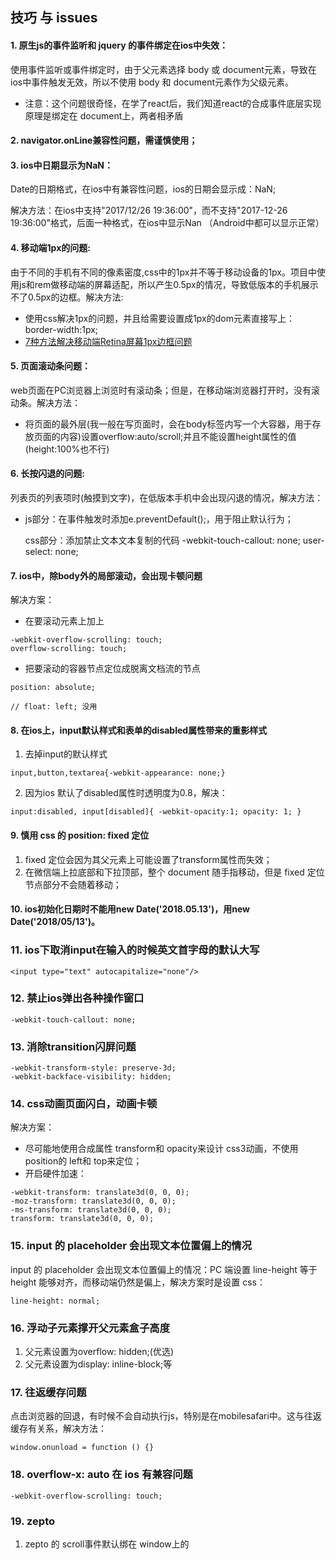 ## 技巧 与 issues
#### 1. 原生js的事件监听和 jquery 的事件绑定在ios中失效：
使用事件监听或事件绑定时，由于父元素选择 body 或 document元素，导致在ios中事件触发无效，所以不使用 body 和 document元素作为父级元素。

* 注意：这个问题很奇怪，在学了react后，我们知道react的合成事件底层实现原理是绑定在 document上，两者相矛盾

#### 2. navigator.onLine兼容性问题，需谨慎使用；

#### 3. ios中日期显示为NaN：
Date的日期格式，在ios中有兼容性问题，ios的日期会显示成：NaN;

解决方法：在ios中支持"2017/12/26 19:36:00"，而不支持"2017-12-26 19:36:00"格式，后面一种格式，在ios中显示Nan （Android中都可以显示正常）

#### 4. 移动端1px的问题:
由于不同的手机有不同的像素密度,css中的1px并不等于移动设备的1px。项目中使用js和rem做移动端的屏幕适配，所以产生0.5px的情况，导致低版本的手机展示不了0.5px的边框。解决方法:

* 使用css解决1px的问题，并且给需要设置成1px的dom元素直接写上：border-width:1px;
* [7种方法解决移动端Retina屏幕1px边框问题](https://www.jianshu.com/p/7e63f5a32636)


#### 5. 页面滚动条问题：
web页面在PC浏览器上浏览时有滚动条；但是，在移动端浏览器打开时，没有滚动条。解决方法：

* 将页面的最外层(我一般在写页面时，会在body标签内写一个大容器，用于存放页面的内容)设置overflow:auto/scroll;并且不能设置height属性的值(height:100%也不行)

#### 6. 长按闪退的问题:
列表页的列表项时(触摸到文字)，在低版本手机中会出现闪退的情况，解决方法：

* js部分：在事件触发时添加e.preventDefault();，用于阻止默认行为；

  css部分：添加禁止文本文本复制的代码  -webkit-touch-callout: none; user-select: none;


#### 7. ios中，除body外的局部滚动，会出现卡顿问题
解决方案：

* 在要滚动元素上加上
```
-webkit-overflow-scrolling: touch;
overflow-scrolling: touch;
```
* 把要滚动的容器节点定位成脱离文档流的节点
```
position: absolute;

// float: left; 没用
```

#### 8. 在ios上，input默认样式和表单的disabled属性带来的重影样式
1. 去掉input的默认样式
```
input,button,textarea{-webkit-appearance: none;}
```
2. 因为ios 默认了disabled属性时透明度为0.8，解决：
```
input:disabled, input[disabled]{ -webkit-opacity:1; opacity: 1; }
```

#### 9. 慎用 css 的 position: fixed 定位
1. fixed 定位会因为其父元素上可能设置了transform属性而失效；
2. 在微信端上拉底部和下拉顶部，整个 document 随手指移动，但是 fixed 定位节点部分不会随着移动；

#### 10. ios初始化日期时不能用new Date('2018.05.13')，用new Date('2018/05/13')。

### 11. ios下取消input在输入的时候英文首字母的默认大写
```
<input type="text" autocapitalize="none"/>
```

### 12. 禁止ios弹出各种操作窗口
```
-webkit-touch-callout: none;
```

### 13. 消除transition闪屏问题
```
-webkit-transform-style: preserve-3d;
-webkit-backface-visibility: hidden;
```

### 14. css动画页面闪白，动画卡顿
解决方案：

* 尽可能地使用合成属性 transform和 opacity来设计 css3动画，不使用 position的 left和 top来定位；
* 开启硬件加速：
```
-webkit-transform: translate3d(0, 0, 0);
-moz-transform: translate3d(0, 0, 0);
-ms-transform: translate3d(0, 0, 0);
transform: translate3d(0, 0, 0);
```

### 15. input 的 placeholder 会出现文本位置偏上的情况
input 的 placeholder 会出现文本位置偏上的情况：PC 端设置 line-height 等于 height 能够对齐，而移动端仍然是偏上，解决方案时是设置 css：
```
line-height: normal;
```

### 16. 浮动子元素撑开父元素盒子高度
1. 父元素设置为overflow: hidden;(优选)
2. 父元素设置为display: inline-block;等

### 17. 往返缓存问题
点击浏览器的回退，有时候不会自动执行js，特别是在mobilesafari中。这与往返缓存有关系，解决方法：
```
window.onunload = function () {}
```

### 18. overflow-x: auto 在 ios 有兼容问题
```
-webkit-overflow-scrolling: touch;
```

### 19. zepto
1. zepto 的 scroll事件默认绑在 window上的 